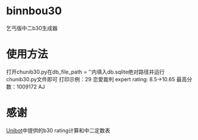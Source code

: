 # binnbou30
乞丐版中二b30生成器
# 使用方法
打开chunib30.py在db_file_path = ''内填入db.sqlite绝对路径并运行chunib30.py文件即可
打印示例：29 恋愛裁判 expert rating: 8.5->10.65 最高分数：1009172 AJ
# 感谢
[Unibot](https://github.com/watagashi-uni/Unibot)中提供的b30 rating计算和中二定数表

